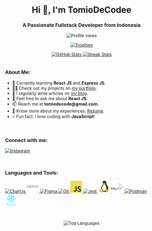 <h1 align="center">Hi 👋, I'm TomioDeCodee</h1>
<h3 align="center">A Passionate Fullstack Developer from Indonesia</h3>

<p align="center"> 
  <img src="https://komarev.com/ghpvc/?username=tomiodecode&label=Profile%20views&color=0e75b6&style=flat" alt="Profile views" />
</p>

<p align="center"> 
  <a href="https://github.com/ryo-ma/github-profile-trophy">
    <img src="https://github-profile-trophy.vercel.app/?username=tomiodecode" alt="Trophies" />
  </a> 
</p>

<div align="center">
  <a href="https://github.com/tomiodecode">
    <img src="https://github-readme-stats.vercel.app/api?username=tomiodecode&show_icons=true&locale=en" alt="GitHub Stats" />
  </a>
  <a href="https://github.com/tomiodecode">
    <img src="https://github-readme-streak-stats.herokuapp.com/?user=tomiodecode" alt="Streak Stats" />
  </a>
</div>

<br />

<h3 align="left">About Me:</h3>
<ul>
  <li>🌱 Currently learning <strong>React JS</strong> and <strong>Express JS</strong>.</li>
  <li>👨‍💻 Check out my projects on <a href="#">my portfolio</a>.</li>
  <li>📝 I regularly write articles on <a href="#">my blog</a>.</li>
  <li>💬 Feel free to ask me about <strong>React JS</strong>.</li>
  <li>📫 Reach me at <strong>tomiodecode@gmail.com</strong>.</li>
  <li>📄 Know more about my experiences: <a href="#">Resume</a>.</li>
  <li>⚡ Fun fact: I love coding with <strong>JavaScript</strong>!</li>
</ul>

<br />

<h3 align="left">Connect with me:</h3>
<p align="left">
  <a href="https://instagram.com/.this_niam" target="_blank">
    <img src="https://raw.githubusercontent.com/rahuldkjain/github-profile-readme-generator/master/src/images/icons/Social/instagram.svg" alt="Instagram" height="30" width="30" />
  </a>
</p>

<br />

<h3 align="left">Languages and Tools:</h3>
<p align="left">
  <a href="https://www.chartjs.org" target="_blank" rel="noreferrer">
    <img src="https://www.chartjs.org/media/logo-title.svg" alt="Chart.js" width="40" height="40"/>
  </a> 
  <a href="https://expressjs.com" target="_blank" rel="noreferrer">
    <img src="https://raw.githubusercontent.com/devicons/devicon/master/icons/express/express-original-wordmark.svg" alt="Express" width="40" height="40"/>
  </a> 
  <a href="https://www.figma.com/" target="_blank" rel="noreferrer">
    <img src="https://www.vectorlogo.zone/logos/figma/figma-icon.svg" alt="Figma" width="40" height="40"/>
  </a> 
  <a href="https://git-scm.com/" target="_blank" rel="noreferrer">
    <img src="https://www.vectorlogo.zone/logos/git-scm/git-scm-icon.svg" alt="Git" width="40" height="40"/>
  </a> 
  <a href="https://developer.mozilla.org/en-US/docs/Web/JavaScript" target="_blank" rel="noreferrer">
    <img src="https://raw.githubusercontent.com/devicons/devicon/master/icons/javascript/javascript-original.svg" alt="JavaScript" width="40" height="40"/>
  </a> 
  <a href="https://jestjs.io" target="_blank" rel="noreferrer">
    <img src="https://www.vectorlogo.zone/logos/jestjsio/jestjsio-icon.svg" alt="Jest" width="40" height="40"/>
  </a> 
  <a href="https://www.linux.org/" target="_blank" rel="noreferrer">
    <img src="https://raw.githubusercontent.com/devicons/devicon/master/icons/linux/linux-original.svg" alt="Linux" width="40" height="40"/>
  </a> 
  <a href="https://www.mysql.com/" target="_blank" rel="noreferrer">
    <img src="https://raw.githubusercontent.com/devicons/devicon/master/icons/mysql/mysql-original-wordmark.svg" alt="MySQL" width="40" height="40"/>
  </a> 
  <a href="https://postman.com" target="_blank" rel="noreferrer">
    <img src="https://www.vectorlogo.zone/logos/getpostman/getpostman-icon.svg" alt="Postman" width="40" height="40"/>
  </a> 
  <a href="https://reactjs.org/" target="_blank" rel="noreferrer">
    <img src="https://raw.githubusercontent.com/devicons/devicon/master/icons/react/react-original-wordmark.svg" alt="React" width="40" height="40"/>
  </a>
</p>

<br />

<p align="center">
  <img src="https://github-readme-stats.vercel.app/api/top-langs?username=tomiodecode&show_icons=true&locale=en&layout=compact" alt="Top Languages" />
</p>

